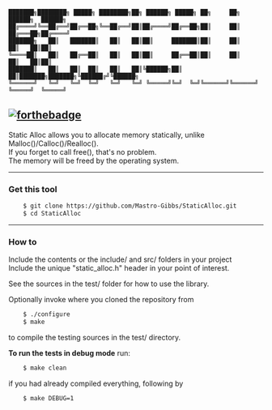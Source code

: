 
	███████╗████████╗ █████╗ ████████╗██╗ ██████╗ █████╗ ██╗     ██╗      ██████╗  ██████╗
	██╔════╝╚══██╔══╝██╔══██╗╚══██╔══╝██║██╔════╝██╔══██╗██║     ██║     ██╔═══██╗██╔════╝
	███████╗   ██║   ███████║   ██║   ██║██║     ███████║██║     ██║     ██║   ██║██║     
	╚════██║   ██║   ██╔══██║   ██║   ██║██║     ██╔══██║██║     ██║     ██║   ██║██║     
	███████║   ██║   ██║  ██║   ██║   ██║╚██████╗██║  ██║███████╗███████╗╚██████╔╝╚██████╗
	╚══════╝   ╚═╝   ╚═╝  ╚═╝   ╚═╝   ╚═╝ ╚═════╝╚═╝  ╚═╝╚══════╝╚══════╝ ╚═════╝  ╚═════╝
                                                                                      
[![forthebadge](https://img.shields.io/badge/BASED-gray?style=for-the-badge&logo=c&labelColor=546CAF)]()  
---

Static Alloc allows you to allocate memory statically, unlike Malloc()/Calloc()/Realloc().  
If you forget to call free(), that's no problem.  
The memory will be freed by the operating system.  

---

### Get this tool
```bash
    $ git clone https://github.com/Mastro-Gibbs/StaticAlloc.git
    $ cd StaticAlloc
```
---

### How to
Include the contents or the include/ and src/ folders in your project  
Include the unique "static_alloc.h" header in your point of interest.  
  
See the sources in the test/ folder for how to use the library.  
  
Optionally invoke where you cloned the repository from
```bash
    $ ./configure
    $ make
``` 
to compile the testing sources in the test/ directory.  
  
  
**To run the tests in debug mode** run:
```bash
    $ make clean
```
  if you had already compiled everything, following by  
```bash
    $ make DEBUG=1
```
